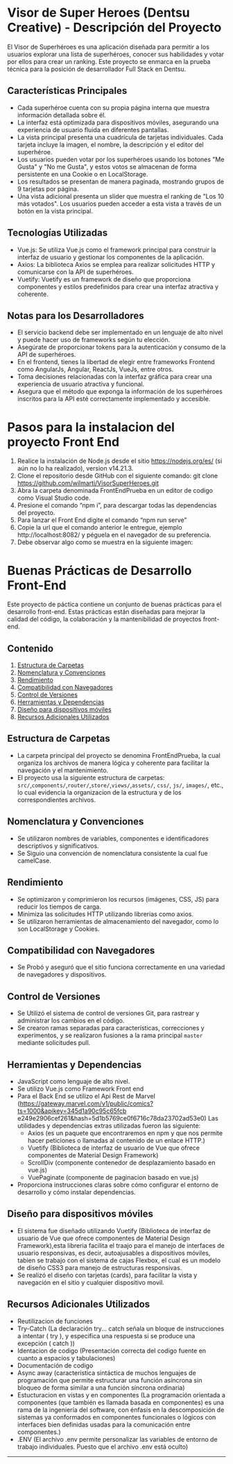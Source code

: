 # Visor de Super Heroes (Dentsu Creative) - Descripción del Proyecto
El Visor de Superhéroes es una aplicación diseñada para permitir a los usuarios explorar una lista de superhéroes, conocer sus habilidades y votar por ellos para crear un ranking. Este proyecto se enmarca en la prueba técnica para la posición de desarrollador Full Stack en Dentsu.

## Características Principales

- Cada superhéroe cuenta con su propia página interna que muestra información detallada sobre él.
- La interfaz está optimizada para dispositivos móviles, asegurando una experiencia de usuario fluida en diferentes pantallas.
- La vista principal presenta una cuadrícula de tarjetas individuales. Cada tarjeta incluye la imagen, el nombre, la descripción y el editor del superhéroe.
- Los usuarios pueden votar por los superhéroes usando los botones "Me Gusta" y "No me Gusta", y estos votos se almacenan de forma persistente en una Cookie o en LocalStorage.
- Los resultados se presentan de manera paginada, mostrando grupos de 9 tarjetas por página.
- Una vista adicional presenta un slider que muestra el ranking de "Los 10 más votados". Los usuarios pueden acceder a esta vista a través de un botón en la vista principal.

## Tecnologías Utilizadas
- Vue.js: Se utiliza Vue.js como el framework principal para construir la interfaz de usuario y gestionar los componentes de la aplicación.
- Axios: La biblioteca Axios se emplea para realizar solicitudes HTTP y comunicarse con la API de superhéroes.
- Vuetify: Vuetify es un framework de diseño que proporciona componentes y estilos predefinidos para crear una interfaz atractiva y coherente.

## Notas para los Desarrolladores
- El servicio backend debe ser implementado en un lenguaje de alto nivel y puede hacer uso de frameworks según tu elección.
- Asegúrate de proporcionar tokens para la autenticación y consumo de la API de superhéroes.
- En el frontend, tienes la libertad de elegir entre frameworks Frontend como AngularJs, Angular, ReactJs, VueJs, entre otros.
- Toma decisiones relacionadas con la interfaz gráfica para crear una experiencia de usuario atractiva y funcional.
- Asegura que el método que exponga la información de los superhéroes inscritos para la API esté correctamente implementado y accesible.

# Pasos para la instalacion del proyecto Front End

1.	Realice la instalación de Node.js desde el sitio https://nodejs.org/es/ (si aún no lo ha realizado), version v14.21.3.
2.	Clone el repositorio desde GitHub con el siguiente comando: git clone https://github.com/wilmarti/VisorSuperHeroes.git
3.	Abra la carpeta denominada FrontEndPrueba en un editor de codigo como Visual Studio code.
4.	Presione el comando “npm i”, para descargar todas las dependencias del proyecto.
5.	Para lanzar el Front End digite el comando “npm run serve”
7.	Copie la url que el comando anterior le entregue, ejemplo http://localhost:8082/ y péguela en el navegador de su preferencia.
8.	Debe observar algo como se muestra en la siguiente imagen:

# Buenas Prácticas de Desarrollo Front-End

Este proyecto de páctica contiene un conjunto de buenas prácticas para el desarrollo front-end. Estas prácticas están diseñadas para mejorar la calidad del código, la colaboración y la mantenibilidad de proyectos front-end.

## Contenido

1. [Estructura de Carpetas](#estructura-de-carpetas)
2. [Nomenclatura y Convenciones](#nomenclatura-y-convenciones)
3. [Rendimiento](#rendimiento)
4. [Compatibilidad con Navegadores](#compatibilidad-con-navegadores)
5. [Control de Versiones](#control-de-versiones)
6. [Herramientas y Dependencias](#herramientas-y-dependencias)
7. [Diseño para dispositivos móviles](#diseño-para-dispositivos-móviless)
8. [Recursos Adicionales Utilizados](#recursos-adicionales-utilizados)

## Estructura de Carpetas

- La carpeta principal del proyecto se denomina FrontEndPrueba, la cual organiza los archivos de manera lógica y coherente para facilitar la navegación y el mantenimiento.
- El proyecto usa la siguiente estructura de carpetas: `src/`,`components/`,`router/`,`store/`,`views/`,`assets/`, `css/`, `js/`, `images/`, etc., lo cual evidencia la organizacion de la estructura y de los correspondientes archivos.

## Nomenclatura y Convenciones

- Se utilizaron nombres de variables, componentes e identificadores descriptivos y significativos.
- Se Siguio una convención de nomenclatura consistente la cual fue camelCase.

## Rendimiento

- Se optimizaron y comprimieron los recursos (imágenes, CSS, JS) para reducir los tiempos de carga.
- Minimiza las solicitudes HTTP utilizando librerias como axios.
- Se utilizaron herramientas de almacenamiento del navegador, como lo son LocalStorage y Cookies.

## Compatibilidad con Navegadores

- Se Probó y aseguró que el sitio funciona correctamente en una variedad de navegadores y dispositivos.

## Control de Versiones

- Se Utilizó el sistema de control de versiones Git, para rastrear y administrar los cambios en el código.
- Se crearon ramas separadas para características, correcciones y experimentos, y se realizaron fusiones a la rama principal `master` mediante solicitudes pull.

## Herramientas y Dependencias

- JavaScript como lenguaje de alto nivel.
- Se utilizo Vue.js como Framework Front end
- Para el Back End se utilizo el Api Rest de Marvel (https://gateway.marvel.com/v1/public/comics?ts=1000&apikey=345d1a90c95c65fcb
e249e2906cef261&hash=5d1b5769ce0f6716c78da23702ad53e0)
Las utilidades y dependencias extras utilizadas fueron las siguiente:
   * Axios (es un paquete que encontraremos en npm y que nos permite hacer peticiones o llamadas al contenido de un enlace HTTP.)
   * Vuetify (Biblioteca de interfaz de usuario de Vue que ofrece componentes de Material Design Framework)
   * ScrollDiv (componente contenedor de desplazamiento basado en vue.js)
   * VuePaginate (componente de paginacion basado en vue.js)
- Proporciona instrucciones claras sobre cómo configurar el entorno de desarrollo y cómo instalar dependencias.

## Diseño para dispositivos móviles

- El sistema fue diseñado utilizando Vuetify (Biblioteca de interfaz de usuario de Vue que ofrece componentes de Material Design Framework),esta libreria facilita el traajo para el manejo de interfaces de usuario responsivas, es decir, autoajusables a dispositivos móviles, tabien se trabajo con el sistema de cajas Flexbox, el cual es un modelo de diseño CSS3 para manejo de estructuras responsivas.
- Se realizó el diseño con tarjetas (cards), para facilitar la vista y navegación en el sitio y cualquier dispositivo movil.

## Recursos Adicionales Utilizados
- Reutilizacion de funciones
- Try-Catch (La declaración try... catch señala un bloque de instrucciones a intentar ( try ), y especifica una respuesta si se produce una excepción ( catch ))
- Identacion de codigo (Presentación correcta del codigo fuente en cuanto a espacios y tabulaciones)
- Documentación de codigo
- Async away (característica sintáctica de muchos lenguajes de programación que permite estructurar una función asíncrona sin bloqueo de forma similar a una función síncrona ordinaria)
- Estucturacion en vistas y en componentes (La programación orientada a componentes (que también es llamada basada en componentes) es una rama de la ingeniería del software, con énfasis en la descomposición de sistemas ya conformados en componentes funcionales o lógicos con interfaces bien definidas usadas para la comunicación entre componentes.)
- .ENV (El archivo .env permite personalizar las variables de entorno de trabajo individuales. Puesto que el archivo .env está oculto)
---

``` 
